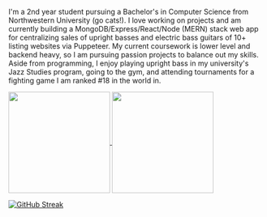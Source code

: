 I'm a 2nd year student pursuing a Bachelor's in Computer Science from Northwestern University (go cats!). I love working on projects and am currently building a MongoDB/Express/React/Node (MERN) stack web app for centralizing sales of upright basses and electric bass guitars of 10+ listing websites via Puppeteer. My current coursework is lower level and backend heavy, so I am pursuing passion projects to balance out my skills. Aside from programming, I enjoy playing upright bass in my university's Jazz Studies program, going to the gym, and attending tournaments for a fighting game I am ranked #18 in the world in.

<a href = "https://github.com/anuraghazra/github-readme-stats">
  <img height=200 align="center" src="https://github-readme-stats.vercel.app/api?username=liam-powers&show_icons=true&theme=tokyonight" />
</a>
<a href = "https://github.com/anuraghazra/convoychat">
  <img height=200 align="center" src="https://github-readme-stats.vercel.app/api/top-langs/?username=liam-powers&layout=compact&theme=tokyonight" />
</a>

<a href="https://git.io/streak-stats"><img src="https://github-readme-streak-stats.herokuapp.com?user=liam-powers&theme=vue" alt="GitHub Streak" /></a>

